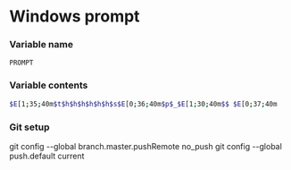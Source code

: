 # Windows prompt

### Variable name 
```
PROMPT
```
### Variable contents
```bash
$E[1;35;40m$t$h$h$h$h$h$h$s$E[0;36;40m$p$_$E[1;30;40m$$ $E[0;37;40m
```

### Git setup
git config --global branch.master.pushRemote no_push
git config --global push.default current
